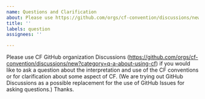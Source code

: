 ```yaml
---
name: Questions and Clarification
about: Please use https://github.com/orgs/cf-convention/discussions/new?category=q-a-about-using-cf to ask a question about the interpretation and use of CF
title: ''
labels: question
assignees: ''

---
```


Please use CF GitHub organization Discussions (https://github.com/orgs/cf-convention/discussions/new?category=q-a-about-using-cf) if you would like to ask a question about the interpretation and use of the CF conventions or for clarification about some aspect of CF. (We are trying out GitHub Discussions as a possible replacement for the use of GitHub Issues for asking questions.) Thanks.
